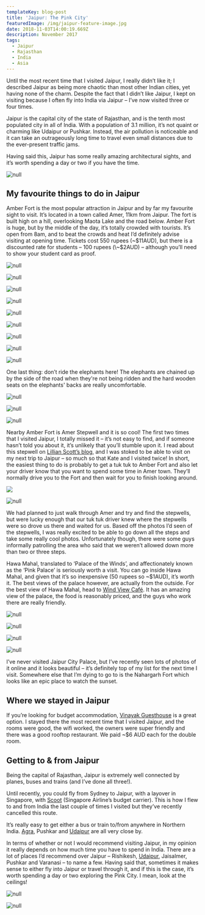 ```yaml
---
templateKey: blog-post
title: 'Jaipur: The Pink City'
featuredImage: /img/jaipur-feature-image.jpg
date: 2018-11-03T14:00:19.669Z
description: November 2017
tags:
  - Jaipur
  - Rajasthan
  - India
  - Asia
---
```

Until the most recent time that I visited Jaipur, I really didn’t like it; I described Jaipur as being more chaotic than most other Indian cities, yet having none of the charm. Despite the fact that I didn’t like Jaipur, I kept on visiting because I often fly into India via Jaipur – I’ve now visited three or four times.

Jaipur is the capital city of the state of Rajasthan, and is the tenth most populated city in all of India. With a population of 3.1 million, it’s not quaint or charming like Udaipur or Pushkar. Instead, the air pollution is noticeable and it can take an outrageously long time to travel even small distances due to the ever-present traffic jams.

Having said this, Jaipur has some really amazing architectural sights, and it’s worth spending a day or two if you have the time.

![null](/img/jaipur-1.jpg)

## My favourite things to do in Jaipur

Amber Fort is the most popular attraction in Jaipur and by far my favourite sight to visit. It’s located in a town called Amer, 11km from Jaipur. The fort is built high on a hill, overlooking Maota Lake and the road below. Amber Fort is huge, but by the middle of the day, it’s totally crowded with tourists. It’s open from 8am, and to beat the crowds and heat I’d definitely advise visiting at opening time. Tickets cost 550 rupees (\~$11AUD), but there is a discounted rate for students – 100 rupees (\~$2AUD) – although you’ll need to show your student card as proof. 

![null](/img/jaipur-2.jpg)

![null](/img/jaipur-4.jpg)

![null](/img/jaipur-5.jpg)

![null](/img/jaipur-6.jpg)

![null](/img/jaipur-7.jpg)

![null](/img/jaipur-8.jpg)

![null](/img/jaipur-9.jpg)

![null](/img/jaipur-10.jpg)

![null](/img/jaipur-12.jpg)

One last thing: don’t ride the elephants here! The elephants are chained up by the side of the road when they're not being ridden and the hard wooden seats on the elephants' backs are really uncomfortable.

![null](/img/jaipur-3.jpg)

![null](/img/jaipur-11.jpg)

![null](/img/jaipur-17.jpg)

Nearby Amber Fort is Amer Stepwell and it is so cool! The first two times that I visited Jaipur, I totally missed it – it’s not easy to find, and if someone hasn’t told you about it, it’s unlikely that you’ll stumble upon it. I read about this stepwell on [Lillian Scott’s blog](https://www.lillianscott.org/india-nepal/india-the-ultimate-guide/jaipur/), and I was stoked to be able to visit on my next trip to Jaipur – so much so that Kate and I visited twice! In short, the easiest thing to do is probably to get a tuk tuk to Amber Fort and also let your driver know that you want to spend some time in Amer town. They’ll normally drive you to the Fort and then wait for you to finish looking around. 

![](/img/jaipur-stepwell.jpg)

![null](/img/jaipur-23.jpg)

We had planned to just walk through Amer and try and find the stepwells, but were lucky enough that our tuk tuk driver knew where the stepwells were so drove us there and waited for us. Based off the photos I’d seen of the stepwells, I was really excited to be able to go down all the steps and take some really cool photos. Unfortunately though, there were some guys informally patrolling the area who said that we weren’t allowed down more than two or three steps.

Hawa Mahal, translated to ‘Palace of the Winds’, and affectionately known as the ‘Pink Palace’ is seriously worth a visit. You can go inside Hawa Mahal, and given that it’s so inexpensive (50 rupees so ~$1AUD), it’s worth it. The best views of the palace however, are actually from the outside. For the best view of Hawa Mahal, head to [Wind View Café](https://wind-view-cafe.business.site/). It has an amazing view of the palace, the food is reasonably priced, and the guys who work there are really friendly. 

![null](/img/jaipur-20.jpg)

![null](/img/jaipur-21.jpg)

![null](/img/jaipur-22.jpg)

![null](/img/jaipur-24.jpg)

I’ve never visited Jaipur City Palace, but I’ve recently seen lots of photos of it online and it looks beautiful – it’s definitely top of my list for the next time I visit. Somewhere else that I’m dying to go to is the Nahargarh Fort which looks like an epic place to watch the sunset.

## Where we stayed in Jaipur

If you’re looking for budget accommodation, [Vinayak Guesthouse](https://www.booking.com/hotel/in/vinayak-guest-house-jaipur.en-gb.html?aid=357026;label=gog235jc-hotel-XX-in-vinayakNguestNhouseNjaipur-unspec-np-com-L%3Aen-O%3AosSx-B%3Achrome-N%3AXX-S%3Abo-U%3AXX-H%3As;sid=a3a8062454383b5c3c6d9609e89a432c;dist=0&keep_landing=1&sb_price_type=total&type=total&) is a great option. I stayed there the most recent time that I visited Jaipur, and the rooms were good, the wifi worked, the owners were super friendly and there was a good rooftop restaurant. We paid ~$6 AUD each for the double room.

## Getting to & from Jaipur

Being the capital of Rajasthan, Jaipur is extremely well connected by planes, buses and trains (and I’ve done all three!).

Until recently, you could fly from Sydney to Jaipur, with a layover in Singapore, with [Scoot](https://www.flyscoot.com/en) (Singapore Airline’s budget carrier). This is how I flew to and from India the last couple of times I visited but they’ve recently cancelled this route. 

It’s really easy to get either a bus or train to/from anywhere in Northern India. [Agra](https://www.ninetyninedays.com.au/blog/twenty-four-hours-in-agra/), Pushkar and [Udaipur](https://www.ninetyninedays.com.au/blog/udaipur-the-whte-city/) are all very close by.

In terms of whether or not I would recommend visiting Jaipur, in my opinion it really depends on how much time you have to spend in India. There are a lot of places I’d recommend over Jaipur – Rishikesh, [Udaipur](https://www.ninetyninedays.com.au/blog/udaipur-the-whte-city/), Jaisalmer, Pushkar and Varanasi – to name a few. Having said that, sometimes it makes sense to either fly into Jaipur or travel through it, and if this is the case, it’s worth spending a day or two exploring the Pink City. I mean, look at the ceilings!

![null](/img/jaipur-16.jpg)

![null](/img/jaipur-15.jpg)
